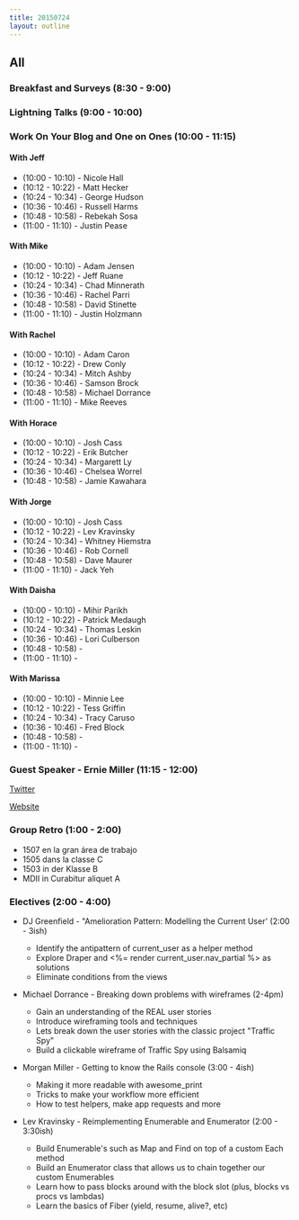```yaml
---
title: 20150724
layout: outline
---
```


## All 

### Breakfast and Surveys (8:30 - 9:00)

### Lightning Talks (9:00 - 10:00)

### Work On Your Blog and One on Ones (10:00 - 11:15)

#### With Jeff

* (10:00 - 10:10) - Nicole Hall 
* (10:12 - 10:22) - Matt Hecker
* (10:24 - 10:34) - George Hudson
* (10:36 - 10:46) - Russell Harms
* (10:48 - 10:58) - Rebekah Sosa
* (11:00 - 11:10) - Justin Pease

#### With Mike

* (10:00 - 10:10) - Adam Jensen 
* (10:12 - 10:22) - Jeff Ruane
* (10:24 - 10:34) - Chad Minnerath
* (10:36 - 10:46) - Rachel Parri
* (10:48 - 10:58) - David Stinette
* (11:00 - 11:10) - Justin Holzmann

#### With Rachel

* (10:00 - 10:10) - Adam Caron 
* (10:12 - 10:22) - Drew Conly
* (10:24 - 10:34) - Mitch Ashby
* (10:36 - 10:46) - Samson Brock
* (10:48 - 10:58) - Michael Dorrance
* (11:00 - 11:10) - Mike Reeves

#### With Horace

* (10:00 - 10:10) - Josh Cass
* (10:12 - 10:22) - Erik Butcher
* (10:24 - 10:34) - Margarett Ly
* (10:36 - 10:46) - Chelsea Worrel
* (10:48 - 10:58) - Jamie Kawahara

#### With Jorge

* (10:00 - 10:10) - Josh Cass
* (10:12 - 10:22) - Lev Kravinsky
* (10:24 - 10:34) - Whitney Hiemstra
* (10:36 - 10:46) - Rob Cornell
* (10:48 - 10:58) - Dave Maurer
* (11:00 - 11:10) - Jack Yeh

#### With Daisha

* (10:00 - 10:10) - Mihir Parikh
* (10:12 - 10:22) - Patrick Medaugh
* (10:24 - 10:34) - Thomas Leskin
* (10:36 - 10:46) - Lori Culberson
* (10:48 - 10:58) - 
* (11:00 - 11:10) - 

#### With Marissa

* (10:00 - 10:10) - Minnie Lee
* (10:12 - 10:22) - Tess Griffin
* (10:24 - 10:34) - Tracy Caruso
* (10:36 - 10:46) - Fred Block
* (10:48 - 10:58) - 
* (11:00 - 11:10) - 

### Guest Speaker - Ernie Miller (11:15 - 12:00)

[Twitter](https://twitter.com/erniemiller)

[Website](http://erniemiller.org/)

### Group Retro (1:00 - 2:00)

* 1507 en la gran área de trabajo
* 1505 dans la classe C
* 1503 in der Klasse B
* MDII in Curabitur aliquet A

### Electives (2:00 - 4:00)

* DJ Greenfield - "Amelioration Pattern: Modelling the Current User' (2:00 - 3ish)
  - Identify the antipattern of current_user as a helper method
  - Explore Draper and <%= render current_user.nav_partial %> as solutions
  - Eliminate conditions from the views

* Michael Dorrance - Breaking down problems with wireframes (2-4pm)
  - Gain an understanding of the REAL user stories
  - Introduce wireframing tools and techniques
  - Lets break down the user stories with the classic project "Traffic Spy"
  - Build a clickable wireframe of Traffic Spy using Balsamiq

* Morgan Miller - Getting to know the Rails console (3:00 - 4ish)
  - Making it more readable with awesome_print 
  - Tricks to make your workflow more efficient
  - How to test helpers, make app requests and more
  
* Lev Kravinsky - Reimplementing Enumerable and Enumerator (2:00 - 3:30ish)
  - Build Enumerable's such as Map and Find on top of a custom Each method
  - Build an Enumerator class that allows us to chain together our custom Enumerables
  - Learn how to pass blocks around with the block slot (plus, blocks vs procs vs lambdas)
  - Learn the basics of Fiber (yield, resume, alive?, etc)

